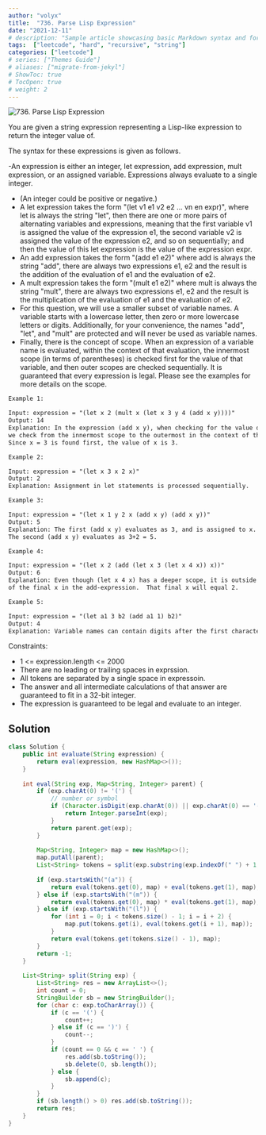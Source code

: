 ```yaml
---
author: "volyx"
title:  "736. Parse Lisp Expression"
date: "2021-12-11"
# description: "Sample article showcasing basic Markdown syntax and formatting for HTML elements."
tags:  ["leetcode", "hard", "recursive", "string"]
categories: ["leetcode"]
# series: ["Themes Guide"]
# aliases: ["migrate-from-jekyl"]
# ShowToc: true
# TocOpen: true
# weight: 2
---
```


![736. Parse Lisp Expression](https://leetcode.com/problems/parse-lisp-expression/)

You are given a string expression representing a Lisp-like expression to return the integer value of.

The syntax for these expressions is given as follows.

-An expression is either an integer, let expression, add expression, mult expression, or an assigned variable. Expressions always evaluate to a single integer.
- (An integer could be positive or negative.)
- A let expression takes the form "(let v1 e1 v2 e2 ... vn en expr)", where let is always the string "let", then there are one or more pairs of alternating variables and expressions, meaning that the first variable v1 is assigned the value of the expression e1, the second variable v2 is assigned the value of the expression e2, and so on sequentially; and then the value of this let expression is the value of the expression expr.
- An add expression takes the form "(add e1 e2)" where add is always the string "add", there are always two expressions e1, e2 and the result is the addition of the evaluation of e1 and the evaluation of e2.
- A mult expression takes the form "(mult e1 e2)" where mult is always the string "mult", there are always two expressions e1, e2 and the result is the multiplication of the evaluation of e1 and the evaluation of e2.
- For this question, we will use a smaller subset of variable names. A variable starts with a lowercase letter, then zero or more lowercase letters or digits. Additionally, for your convenience, the names "add", "let", and "mult" are protected and will never be used as variable names.
- Finally, there is the concept of scope. When an expression of a variable name is evaluated, within the context of that evaluation, the innermost scope (in terms of parentheses) is checked first for the value of that variable, and then outer scopes are checked sequentially. It is guaranteed that every expression is legal. Please see the examples for more details on the scope.

```txt
Example 1:

Input: expression = "(let x 2 (mult x (let x 3 y 4 (add x y))))"
Output: 14
Explanation: In the expression (add x y), when checking for the value of the variable x,
we check from the innermost scope to the outermost in the context of the variable we are trying to evaluate.
Since x = 3 is found first, the value of x is 3.

Example 2:

Input: expression = "(let x 3 x 2 x)"
Output: 2
Explanation: Assignment in let statements is processed sequentially.

Example 3:

Input: expression = "(let x 1 y 2 x (add x y) (add x y))"
Output: 5
Explanation: The first (add x y) evaluates as 3, and is assigned to x.
The second (add x y) evaluates as 3+2 = 5.

Example 4:

Input: expression = "(let x 2 (add (let x 3 (let x 4 x)) x))"
Output: 6
Explanation: Even though (let x 4 x) has a deeper scope, it is outside the context
of the final x in the add-expression.  That final x will equal 2.

Example 5:

Input: expression = "(let a1 3 b2 (add a1 1) b2)"
Output: 4
Explanation: Variable names can contain digits after the first character.
```

Constraints:

- 1 <= expression.length <= 2000
- There are no leading or trailing spaces in exprssion.
- All tokens are separated by a single space in expressoin.
- The answer and all intermediate calculations of that answer are guaranteed to fit in a 32-bit integer.
- The expression is guaranteed to be legal and evaluate to an integer.

## Solution

```java
class Solution {
    public int evaluate(String expression) {
        return eval(expression, new HashMap<>());
    }
    
    int eval(String exp, Map<String, Integer> parent) {
        if (exp.charAt(0) != '(') {
            // number or symbol
            if (Character.isDigit(exp.charAt(0)) || exp.charAt(0) == '-') {
                return Integer.parseInt(exp);
            }
            return parent.get(exp);
        }
        
        Map<String, Integer> map = new HashMap<>();
        map.putAll(parent);
        List<String> tokens = split(exp.substring(exp.indexOf(" ") + 1, exp.length() - 1));
        
        if (exp.startsWith("(a")) {
            return eval(tokens.get(0), map) + eval(tokens.get(1), map);
        } else if (exp.startsWith("(m")) {
            return eval(tokens.get(0), map) * eval(tokens.get(1), map);
        } else if (exp.startsWith("(l")) {
            for (int i = 0; i < tokens.size() - 1; i = i + 2) {
                map.put(tokens.get(i), eval(tokens.get(i + 1), map));
            }
            return eval(tokens.get(tokens.size() - 1), map);
        }     
        return -1;
    }
                                    
    List<String> split(String exp) {
        List<String> res = new ArrayList<>();
        int count = 0;
        StringBuilder sb = new StringBuilder();
        for (char c: exp.toCharArray()) {
            if (c == '(') {
                count++;
            } else if (c == ')') {
                count--;
            }
            if (count == 0 && c == ' ') {
                res.add(sb.toString());
                sb.delete(0, sb.length());
            } else {
                sb.append(c);
            }
        }
        if (sb.length() > 0) res.add(sb.toString());
        return res;
    }
}
```
